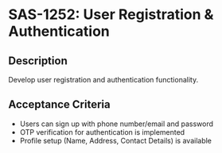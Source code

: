# SAS-1252: User Registration & Authentication

## Description
Develop user registration and authentication functionality.

## Acceptance Criteria
- Users can sign up with phone number/email and password
- OTP verification for authentication is implemented
- Profile setup (Name, Address, Contact Details) is available

